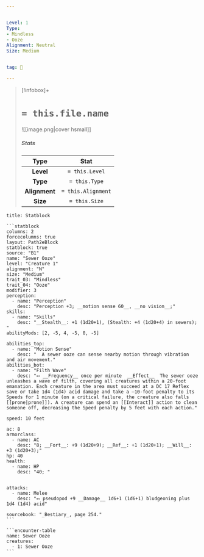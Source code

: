 ```yaml
---


Level: 1
Type:
- Mindless
- Ooze
Alignment: Neutral
Size: Medium


tag: 👹

---
```


> [!infobox]+
> #  `= this.file.name`
> ![[image.png|cover hsmall]]
> ##### Stats
> Type | Stat |
> :---:|:---:|
> **Level** | `= this.Level` |
> **Type** | `= this.Type` |
> **Alignment** | `= this.Alignment` |
> **Size** | `= this.Size` |



````ad-info
title: Statblock

```statblock
columns: 2
forcecolumns: true
layout: Path2eBlock
statblock: true
source: "B1"
name: "Sewer Ooze"
level: "Creature 1"
alignment: "N"
size: "Medium"
trait_03: "Mindless"
trait_04: "Ooze"
modifier: 3
perception:
  - name: "Perception"
    desc: "Perception +3; __motion sense 60__, __no vision__;"
skills:
  - name: "Skills"
    desc: "__Stealth__: +1 (1d20+1), (Stealth: +4 (1d20+4) in sewers); "
abilityMods: [2, -5, 4, -5, 0, -5]

abilities_top:
  - name: "Motion Sense"
    desc: "  A sewer ooze can sense nearby motion through vibration and air movement."
abilities_bot:
  - name: "Filth Wave"
    desc: "⬻ __Frequency__ once per minute  __Effect__  The sewer ooze unleashes a wave of filth, covering all creatures within a 20-foot emanation. Each creature in the area must succeed at a DC 17 Reflex save or take 1d4 (1d4) acid damage and take a –10-foot penalty to its Speeds for 1 minute (on a critical failure, the creature also falls [[prone|prone]]). A creature can spend an [[Interact]] action to clean someone off, decreasing the Speed penalty by 5 feet with each action."

speed: 10 feet

ac: 8
armorclass:
  - name: AC
    desc: "8; __Fort__: +9 (1d20+9); __Ref__: +1 (1d20+1); __Will__: +3 (1d20+3);"
hp: 40
health:
  - name: HP
    desc: "40; "


attacks:
  - name: Melee
    desc: "⬻ pseudopod +9 __Damage__ 1d6+1 (1d6+1) bludgeoning plus 1d4 (1d4) acid"

sourcebook: "_Bestiary_, page 254."
```

```encounter-table
name: Sewer Ooze
creatures:
  - 1: Sewer Ooze
```

````


